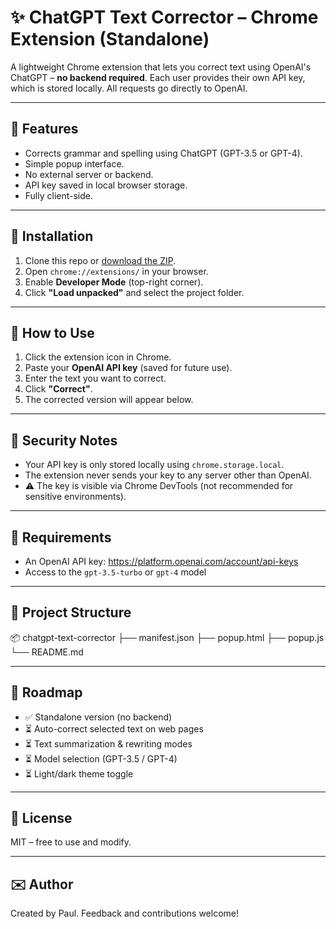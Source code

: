 # ✨ ChatGPT Text Corrector – Chrome Extension (Standalone)

A lightweight Chrome extension that lets you correct text using OpenAI's ChatGPT – **no backend required**. Each user provides their own API key, which is stored locally. All requests go directly to OpenAI.

---

## 🔧 Features

- Corrects grammar and spelling using ChatGPT (GPT-3.5 or GPT-4).
- Simple popup interface.
- No external server or backend.
- API key saved in local browser storage.
- Fully client-side.

---

## 🚀 Installation

1. Clone this repo or [download the ZIP](#).
2. Open `chrome://extensions/` in your browser.
3. Enable **Developer Mode** (top-right corner).
4. Click **"Load unpacked"** and select the project folder.

---

## 🧪 How to Use

1. Click the extension icon in Chrome.
2. Paste your **OpenAI API key** (saved for future use).
3. Enter the text you want to correct.
4. Click **"Correct"**.
5. The corrected version will appear below.

---

## 🔐 Security Notes

- Your API key is only stored locally using `chrome.storage.local`.
- The extension never sends your key to any server other than OpenAI.
- ⚠️ The key is visible via Chrome DevTools (not recommended for sensitive environments).

---

## 🧠 Requirements

- An OpenAI API key: https://platform.openai.com/account/api-keys
- Access to the `gpt-3.5-turbo` or `gpt-4` model

---

## 📁 Project Structure

📦 chatgpt-text-corrector
├── manifest.json
├── popup.html
├── popup.js
└── README.md 

---

## 🧭 Roadmap

- ✅ Standalone version (no backend)
- ⏳ Auto-correct selected text on web pages
- ⏳ Text summarization & rewriting modes
- ⏳ Model selection (GPT-3.5 / GPT-4)
- ⏳ Light/dark theme toggle

---

## 📄 License

MIT – free to use and modify.

---

## ✉️ Author

Created by Paul. Feedback and contributions welcome!
